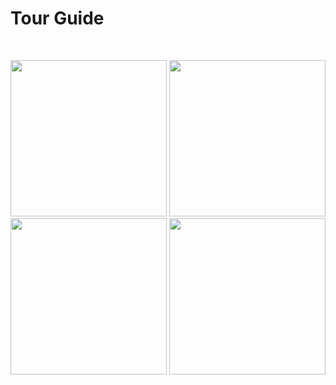 # Tour Guide
<br> 

<p align="center">
    <img src="https://user-images.githubusercontent.com/88663603/137480055-7d92f702-8adf-4d31-a6a9-c6bf585ea905.png" width="250"> 
    <img src="https://user-images.githubusercontent.com/88663603/137480061-512efafa-f901-472b-a87d-e10c4dd151a9.png" width="250"> 
    <img src="https://user-images.githubusercontent.com/88663603/137480038-171341e8-3a28-4461-8347-d29cfb3153fc.png" width="250"> 
    <img src="https://user-images.githubusercontent.com/88663603/137480046-e1fc070f-8e7f-4322-890e-2a7312e34c31.png" width="250"> 
</p>

<a id="contribution"></a>

<br>
